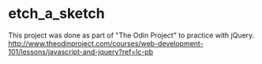# etch_a_sketch
This project was done as part of "The Odin Project" to practice with jQuery.
http://www.theodinproject.com/courses/web-development-101/lessons/javascript-and-jquery?ref=lc-pb
